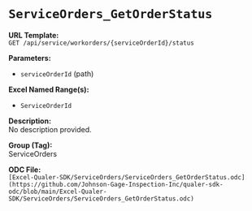 # `ServiceOrders_GetOrderStatus`

**URL Template:**  
`GET /api/service/workorders/{serviceOrderId}/status`

**Parameters:**  
- `serviceOrderId` (path)

**Excel Named Range(s):**  
- `ServiceOrderId`

**Description:**  
No description provided.

**Group (Tag):**  
ServiceOrders

**ODC File:**  
`[Excel-Qualer-SDK/ServiceOrders/ServiceOrders_GetOrderStatus.odc](https://github.com/Johnson-Gage-Inspection-Inc/qualer-sdk-odc/blob/main/Excel-Qualer-SDK/ServiceOrders/ServiceOrders_GetOrderStatus.odc)`
